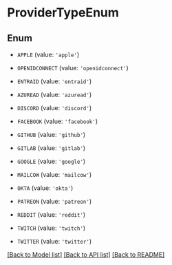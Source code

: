 # ProviderTypeEnum


## Enum

* `APPLE` (value: `'apple'`)

* `OPENIDCONNECT` (value: `'openidconnect'`)

* `ENTRAID` (value: `'entraid'`)

* `AZUREAD` (value: `'azuread'`)

* `DISCORD` (value: `'discord'`)

* `FACEBOOK` (value: `'facebook'`)

* `GITHUB` (value: `'github'`)

* `GITLAB` (value: `'gitlab'`)

* `GOOGLE` (value: `'google'`)

* `MAILCOW` (value: `'mailcow'`)

* `OKTA` (value: `'okta'`)

* `PATREON` (value: `'patreon'`)

* `REDDIT` (value: `'reddit'`)

* `TWITCH` (value: `'twitch'`)

* `TWITTER` (value: `'twitter'`)

[[Back to Model list]](../README.md#documentation-for-models) [[Back to API list]](../README.md#documentation-for-api-endpoints) [[Back to README]](../README.md)


